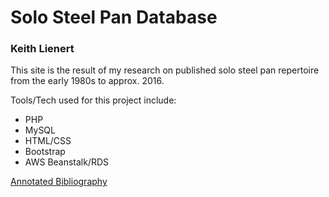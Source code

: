 # Solo Steel Pan Database

### Keith Lienert

This site is the result of my research on published solo steel pan repertoire from the early 1980s to approx. 2016. 

Tools/Tech used for this project include:
- PHP
- MySQL
- HTML/CSS
- Bootstrap
- AWS Beanstalk/RDS 

[Annotated Bibliography](docs/Klienert_AnnotatedBib_SoloSteelPan5.pdf)

